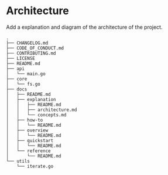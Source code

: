 # Architecture

Add a explanation and diagram of the architecture of the project.

```
.
├── CHANGELOG.md
├── CODE_OF_CONDUCT.md
├── CONTRIBUTING.md
├── LICENSE
├── README.md
├── api
│   └── main.go
├── core
│   └── fs.go
├── docs
│   ├── README.md
│   ├── explanation
│   │   ├── README.md
│   │   ├── architecture.md
│   │   └── concepts.md
│   ├── how-to
│   │   └── README.md
│   ├── overview
│   │   └── README.md
│   ├── quickstart
│   │   └── README.md
│   └── reference
│       └── README.md
└── utils
    └── iterate.go

```
